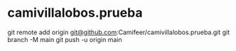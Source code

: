 # camivillalobos.prueba
git remote add origin git@github.com:Camifeer/camivillalobos.prueba.git
git branch -M main
git push -u origin main
